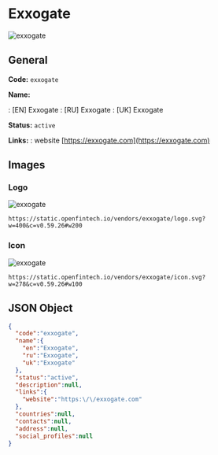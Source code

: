 
# Exxogate 
![exxogate](https://static.openfintech.io/vendors/exxogate/logo.svg?w=400&c=v0.59.26#w200)  

## General 
 
**Code:** `exxogate` 
 
**Name:** 
 
:	[EN] Exxogate 
:	[RU] Exxogate 
:	[UK] Exxogate 
 
**Status:** `active` 
 
**Links:** 
: website [https://exxogate.com](https://exxogate.com) 
 

## Images 

### Logo 
 
![exxogate](https://static.openfintech.io/vendors/exxogate/logo.svg?w=400&c=v0.59.26#w200)  

```
https://static.openfintech.io/vendors/exxogate/logo.svg?w=400&c=v0.59.26#w200
```  

### Icon 
 
![exxogate](https://static.openfintech.io/vendors/exxogate/icon.svg?w=278&c=v0.59.26#w100)  

```
https://static.openfintech.io/vendors/exxogate/icon.svg?w=278&c=v0.59.26#w100
```  

## JSON Object 

```json
{
  "code":"exxogate",
  "name":{
    "en":"Exxogate",
    "ru":"Exxogate",
    "uk":"Exxogate"
  },
  "status":"active",
  "description":null,
  "links":{
    "website":"https:\/\/exxogate.com"
  },
  "countries":null,
  "contacts":null,
  "address":null,
  "social_profiles":null
}
```  
